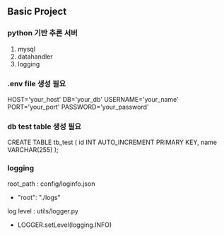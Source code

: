 ## Basic Project

### python 기반 추론 서버

1. mysql
2. datahandler
3. logging

### .env file 생성 필요

HOST='your_host'
DB='your_db'
USERNAME='your_name'
PORT='your_port'
PASSWORD='your_password'

### db test table 생성 필요

CREATE TABLE tb_test (
id INT AUTO_INCREMENT PRIMARY KEY,
name VARCHAR(255)
);

### logging

root_path : config/loginfo.json

- "root": "./logs"

log level : utils/logger.py

- LOGGER.setLevel(logging.INFO)
